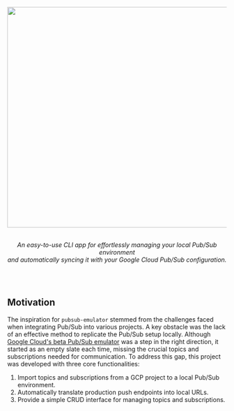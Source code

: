 <br>
<div align="center">
  <img src="https://github.com/cnsfeir/pubsub-emulator/assets/58790635/cb2b4707-e4a5-40c3-a302-2313167a1e99" width="506"/>
</div>

<br>
<p align="center">
    <em>
      An easy-to-use CLI app for effortlessly managing your local Pub/Sub environment <br> and automatically syncing it with your Google Cloud Pub/Sub configuration.
    </em>
</p>
<br>
<br>

## Motivation

The inspiration for `pubsub-emulator` stemmed from the challenges faced when integrating Pub/Sub into various projects. A key obstacle was the lack of an effective method to replicate the Pub/Sub setup locally. Although [Google Cloud's beta Pub/Sub emulator](https://cloud.google.com/pubsub/docs/emulator) was a step in the right direction, it started as an empty slate each time, missing the crucial topics and subscriptions needed for communication. To address this gap, this project was developed with three core functionalities:

1. Import topics and subscriptions from a GCP project to a local Pub/Sub environment.
2. Automatically translate production push endpoints into local URLs.
3. Provide a simple CRUD interface for managing topics and subscriptions.
